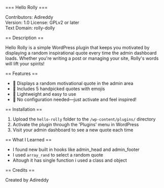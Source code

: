 === Hello Rolly ===

Contributors: Adireddy  
Version: 1.0
License: GPLv2 or later  
Text Domain: rolly-dolly 


== Description ==  

Hello Rolly is a simple WordPress plugin that keeps you motivated by displaying a random inspirational quote every time the admin dashboard loads. Whether you're writing a post or managing your site, Rolly's words will lift your spirits!


== Features ==  

* 🌟 Displays a random motivational quote in the admin area  
* 💬 Includes 5 handpicked quotes with emojis  
* 🎯 Lightweight and easy to use  
* 🧠 No configuration needed—just activate and feel inspired!


== Installation ==  

1. Upload the `hello-rolly` folder to the `/wp-content/plugins/` directory  
2. Activate the plugin through the 'Plugins' menu in WordPress  
3. Visit your admin dashboard to see a new quote each time


== What I Learned ==

- I found new built in hooks like admin_head and admin_footer
- I used `array_rand` to select a random quote
- Altough it has single function i used a class and object

== Credits ==  

Created by Adireddy

